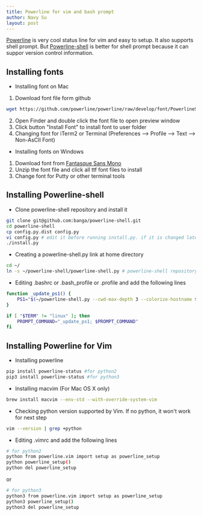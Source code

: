 ```yaml
---
title: Powerline for vim and bash prompt
author: Navy Su
layout: post
---
```

[Powerline](https://github.com/powerline/powerline) is very cool status line for vim and easy to setup. It also supports shell prompt. But [Powerline-shell](https://github.com/banga/powerline-shell) is better for shell prompt because it can suppor version control information.

## Installing fonts
* Installing font on Mac
1. Download font file form github
~~~bash
wget https://github.com/powerline/powerline/raw/develop/font/PowerlineSymbols.otf
~~~
2. Open Finder and double click the font file to open preview window
3. Click button "Install Font" to install font to user folder
4. Changing font for iTerm2 or Terminal (Preferences --> Profile --> Text --> Non-AsCII Font)

* Installing fonts on Windows
1. Download font from [Fantasque Sans Mono](https://github.com/belluzj/fantasque-sans/releases/latest)
2. Unzip the font file and click all ttf font files to install
3. Change font for Putty or other terminal tools

## Installing Powerline-shell
* Clone powerline-shell repository and install it
~~~bash
git clone git@github.com:banga/powerline-shell.git
cd powerline-shell
cp config.py.dist config.py
vi config.py # edit it before running install.py. if it is changed later, you need run install.py again
./install.py
~~~
* Creating a powerline-shell.py link at home directory
~~~ bash
cd ~/
ln -s ~/powerline-shell/powerline-shell.py # powerline-shell repository folder is ~/powerline-shell
~~~
* Editing .bashrc or .bash_profile or .profile and add the following lines

~~~bash
function _update_ps1() {
    PS1="$(~/powerline-shell.py --cwd-max-depth 3 --colorize-hostname $? 2> /dev/null)"
}

if [ "$TERM" != "linux" ]; then
    PROMPT_COMMAND="_update_ps1; $PROMPT_COMMAND"
fi
~~~

## Installing Powerline for Vim
* Installing powerline
~~~bash
pip install powerline-status #for python2
pip3 install powerline-status #for python3
~~~
* Installing macvim (For Mac OS X only)
~~~bash
brew install macvim --env-std --with-override-system-vim
~~~
* Checking python version supported by Vim. If no python, it won't work for next step
~~~bash
vim --version | grep +python
~~~
* Editing .vimrc and add the following lines
~~~bash
# for python2
python from powerline.vim import setup as powerline_setup
python powerline_setup()
python del powerline_setup
~~~
or
~~~bash
# for python3
python3 from powerline.vim import setup as powerline_setup
python3 powerline_setup()
python3 del powerline_setup
~~~
